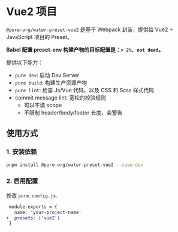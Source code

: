 # Vue2 项目

`@pure-org/water-preset-vue2` 是基于 Webpack 封装，提供给 Vue2 + JavaScript 项目的 Preset。

**Babel 配置 preset-env 构建产物的目标配置是：`> 2%, not dead`。**

提供以下能力：

+ `pure dev`: 启动 Dev Server
+ `pure build`: 构建生产资源产物
+ `pure lint`: 检查 Js/Vue 代码，以及 CSS 和 Scss 样式代码
+ commit message lint: 宽松的校验规则
  + 可以不填 scope
  + 不限制 header/body/footer 长度，会警告

## 使用方式

### 1. 安装依赖

```sh
pnpm install @pure-org/water-preset-vue2 --save-dev
```

### 2. 启用配置

修改 `pure.config.js`.

```diff
 module.exports = {
   name: 'your-project-name'
+  presets: ['vue2']
 }
```
